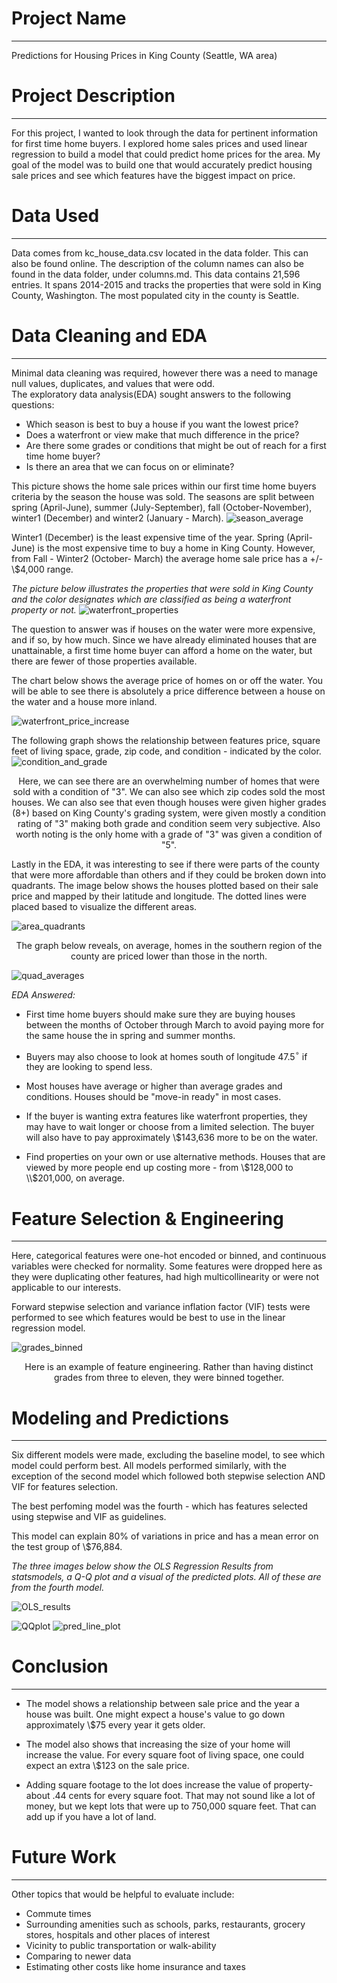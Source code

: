 # Project Name
***
Predictions for Housing Prices in King County (Seattle, WA area)

# Project Description
***
For this project, I wanted to look through the data for pertinent information for first time home buyers. I explored home sales prices and used linear regression to build a model that could predict home prices for the area. My goal of the model was to build one that would accurately predict housing sale prices and see which features have the biggest impact on price.

# Data Used
***
Data comes from kc_house_data.csv located in the data folder. This can also be found online. The description of the column names can also be found in the data folder, under columns.md. This data contains 21,596 entries. It spans 2014-2015 and tracks the properties that were sold in King County, Washington. The most populated city in the county is Seattle.

# Data Cleaning and EDA
***
Minimal data cleaning was required, however there was a need to manage null values, duplicates, and values that were odd.<br>
The exploratory data analysis(EDA) sought answers to the following questions:
* Which season is best to buy a house if you want the lowest price?
* Does a waterfront or view make that much difference in the price?
* Are there some grades or conditions that might be out of reach for a first time home buyer?
* Is there an area that we can focus on or eliminate?

This picture shows the home sale prices within our first time home buyers criteria by the season the house was sold. The seasons are split between spring (April-June), summer (July-September), fall (October-November), winter1 (December) and winter2 (January - March).
![season_average](images/seasons.png)

Winter1 (December) is the least expensive time of the year. Spring (April-June) is the most expensive time to buy a home in King County. However, from Fall - Winter2 (October- March) the average home sale price has a +/- \\$4,000 range.

_The picture below illustrates the properties that were sold in King County and the color designates which are classified as being a waterfront property or not._
![waterfront_properties](images/waterfront.png)

The question to answer was if houses on the water were more expensive, and if so, by how much. Since we have already eliminated houses that are unattainable, a first time home buyer can afford a home on the water, but there are fewer of those properties available.

The chart below shows the average price of homes on or off the water. You will be able to see there is absolutely a price difference between a house on the water and a house more inland.

![waterfront_price_increase](images/waterfront_inc.png)

The following graph shows the relationship between features price, square feet of living space, grade, zip code, and condition - indicated by the color.
![condition_and_grade](images/grade_and_condition.png)

<center> Here, we can see there are an overwhelming number of homes that were sold with a condition of "3". We can also see which zip codes sold the most houses. 
We can also see that even though houses were given higher grades (8+) based on King County's grading system, were given mostly a condition rating of "3" making both grade and condition seem very subjective. 
Also worth noting is the only home with a grade of "3" was given a condition of "5".</center>

Lastly in the EDA, it was interesting to see if there were parts of the county that were more affordable than others and if they could be broken down into quadrants. The image below shows the houses plotted based on their sale price and mapped by their latitude and longitude. The dotted lines were placed based to visualize the different areas.

![area_quadrants](images/area_quadrants.png)

<center> The graph below reveals, on average, homes in the southern region of the county are priced lower than those in the north. </center>

![quad_averages](images/quadrants.png)

_EDA Answered:_
* First time home buyers should make sure they are buying houses between the months of October through March to avoid paying more for the same house the in spring and summer months.

* Buyers may also choose to look at homes south of longitude 47.5$^{\circ}$ if they are looking to spend less.

* Most houses have average or higher than average grades and conditions. Houses should be "move-in ready" in most cases.

* If the buyer is wanting extra features like waterfront properties, they may have to wait longer or choose from a limited selection. The buyer will also have to pay approximately \\$143,636 more to be on the water.

* Find properties on your own or use alternative methods. Houses that are viewed by more people end up costing more - from \\$128,000 to \\$201,000, on average.

# Feature Selection & Engineering 
***
Here, categorical features were one-hot encoded or binned, and continuous variables were checked for normality. Some features were dropped here as they were duplicating other features, had high multicollinearity or were not applicable to our interests. 

Forward stepwise selection and variance inflation factor (VIF) tests were performed to see which features would be best to use in the linear regression model.

![grades_binned](images/grades_binned.png)
<center> Here is an example of feature engineering. Rather than having distinct grades from three to eleven, they were binned together. </center>

# Modeling and Predictions
***
Six different models were made, excluding the baseline model, to see which model could perform best. All models performed similarly, with the exception of the second model which followed both stepwise selection AND VIF for features selection. 

The best perfoming model was the fourth - which has features selected using stepwise and VIF as guidelines.

This model can explain 80% of variations in price and has a mean error on the test group of \\$76,884.

_The three images below show the OLS Regression Results from statsmodels, a Q-Q plot and a visual of the predicted plots. All of these are from the fourth model._

![OLS_results](images/OLS_reg_results.png)

![QQplot](images/QQ_plot.png)
![pred_line_plot](images/pred_line_plot1.png)

# Conclusion
***
* The model shows a relationship between sale price and the year a house was built. One might expect a house's value to go down approximately \\$75 every year it gets older.

* The model also shows that increasing the size of your home will increase the value. For every square foot of living space, one could expect an extra \\$123 on the sale price.

* Adding square footage to the lot does increase the value of property- about .44 cents for every square foot. That may not sound like a lot of money, but we kept lots that were up to 750,000 square feet. That can add up if you have a lot of land.

# Future Work
***
Other topics that would be helpful to evaluate include:
* Commute times
* Surrounding amenities such as schools, parks, restaurants, grocery stores, hospitals and other places of interest 
* Vicinity to public transportation or walk-ability
* Comparing to newer data
* Estimating other costs like home insurance and taxes
